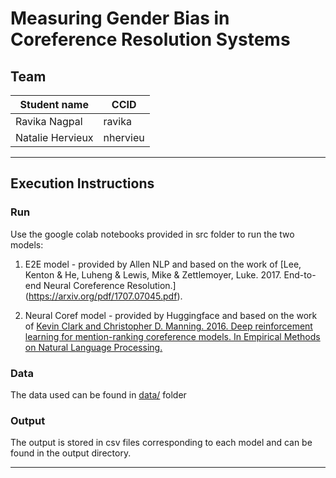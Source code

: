 # Measuring Gender Bias in Coreference Resolution Systems
## Team
|Student name      | CCID       |
|------------------|------------|
|Ravika Nagpal     |  ravika    |
|Natalie Hervieux  |  nhervieu  |

---
## Execution Instructions
### Run

Use the google colab notebooks provided in src folder to run the two models:

1. E2E model - provided by Allen NLP and based on the work of [Lee, Kenton & He, Luheng & Lewis, Mike & Zettlemoyer, Luke. 2017. End-to-end Neural Coreference Resolution.] (https://arxiv.org/pdf/1707.07045.pdf). 

2. Neural Coref model - provided by Huggingface and based on the work of  [Kevin Clark and Christopher D. Manning. 2016. Deep reinforcement learning for mention-ranking coreference models. In Empirical Methods on Natural Language Processing.](https://aclanthology.org/D16-1245.pdf)

### Data

The data used can be found in [data/](data/) folder

### Output

The output is stored in csv files corresponding to each model and can be found in the output directory.

---
